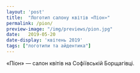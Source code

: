 ```yaml
---
layout: 'post'
title:  "Логотип салону квітів «Піон»"
permalink: /pion/
preview-image: "/img/previews/pion.jpg"
date:   2019-05-20
date-display: 'квітень 2019'
tags: ["логотипи та айдентика"] 
---
```


<img src="https://i.imgur.com/ymepejE.jpg" alt=""><br>
«Піон» — салон квітів на Софіївській Борщагівці.
